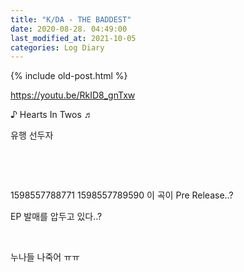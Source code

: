 ```yaml
---
title: "K/DA - THE BADDEST"
date: 2020-08-28. 04:49:00
last_modified_at: 2021-10-05
categories: Log Diary
---
```

{% include old-post.html %}

​https://youtu.be/RkID8_gnTxw

♪ Hearts In Twos ♬

유행 선두자

​

​


 1598557788771
1598557789590
이 곡이 Pre Release..?

EP 발매를 압두고 있다..?

​

누나들 나죽어 ㅠㅠ